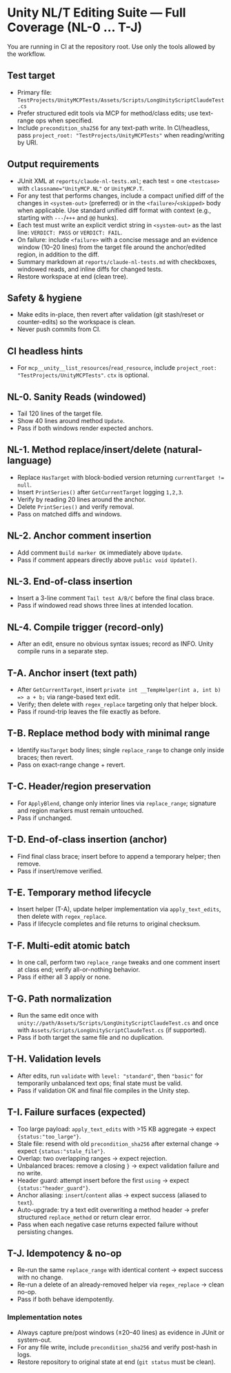 # Unity NL/T Editing Suite — Full Coverage (NL-0 … T-J)

You are running in CI at the repository root. Use only the tools allowed by the workflow.

## Test target
- Primary file: `TestProjects/UnityMCPTests/Assets/Scripts/LongUnityScriptClaudeTest.cs`
- Prefer structured edit tools via MCP for method/class edits; use text-range ops when specified.
- Include `precondition_sha256` for any text-path write. In CI/headless, pass `project_root: "TestProjects/UnityMCPTests"` when reading/writing by URI.

## Output requirements
- JUnit XML at `reports/claude-nl-tests.xml`; each test = one `<testcase>` with `classname="UnityMCP.NL"` or `UnityMCP.T`.
- For any test that performs changes, include a compact unified diff of the changes in `<system-out>` (preferred) or in the `<failure>`/`<skipped>` body when applicable. Use standard unified diff format with context (e.g., starting with `---`/`+++` and `@@` hunks).
- Each test must write an explicit verdict string in `<system-out>` as the last line: `VERDICT: PASS` or `VERDICT: FAIL`.
- On failure: include `<failure>` with a concise message and an evidence window (10–20 lines) from the target file around the anchor/edited region, in addition to the diff.
- Summary markdown at `reports/claude-nl-tests.md` with checkboxes, windowed reads, and inline diffs for changed tests.
- Restore workspace at end (clean tree).

## Safety & hygiene
- Make edits in-place, then revert after validation (git stash/reset or counter-edits) so the workspace is clean.
- Never push commits from CI.

## CI headless hints
- For `mcp__unity__list_resources`/`read_resource`, include `project_root: "TestProjects/UnityMCPTests"`. `ctx` is optional.

## NL-0. Sanity Reads (windowed)
- Tail 120 lines of the target file.
- Show 40 lines around method `Update`.
- Pass if both windows render expected anchors.

## NL-1. Method replace/insert/delete (natural-language)
- Replace `HasTarget` with block-bodied version returning `currentTarget != null`.
- Insert `PrintSeries()` after `GetCurrentTarget` logging `1,2,3`.
- Verify by reading 20 lines around the anchor.
- Delete `PrintSeries()` and verify removal.
- Pass on matched diffs and windows.

## NL-2. Anchor comment insertion
- Add comment `Build marker OK` immediately above `Update`.
- Pass if comment appears directly above `public void Update()`.

## NL-3. End-of-class insertion
- Insert a 3-line comment `Tail test A/B/C` before the final class brace.
- Pass if windowed read shows three lines at intended location.

## NL-4. Compile trigger (record-only)
- After an edit, ensure no obvious syntax issues; record as INFO. Unity compile runs in a separate step.

## T-A. Anchor insert (text path)
- After `GetCurrentTarget`, insert `private int __TempHelper(int a, int b) => a + b;` via range-based text edit.
- Verify; then delete with `regex_replace` targeting only that helper block.
- Pass if round-trip leaves the file exactly as before.

## T-B. Replace method body with minimal range
- Identify `HasTarget` body lines; single `replace_range` to change only inside braces; then revert.
- Pass on exact-range change + revert.

## T-C. Header/region preservation
- For `ApplyBlend`, change only interior lines via `replace_range`; signature and region markers must remain untouched.
- Pass if unchanged.

## T-D. End-of-class insertion (anchor)
- Find final class brace; insert before to append a temporary helper; then remove.
- Pass if insert/remove verified.

## T-E. Temporary method lifecycle
- Insert helper (T-A), update helper implementation via `apply_text_edits`, then delete with `regex_replace`.
- Pass if lifecycle completes and file returns to original checksum.

## T-F. Multi-edit atomic batch
- In one call, perform two `replace_range` tweaks and one comment insert at class end; verify all-or-nothing behavior.
- Pass if either all 3 apply or none.

## T-G. Path normalization
- Run the same edit once with `unity://path/Assets/Scripts/LongUnityScriptClaudeTest.cs` and once with `Assets/Scripts/LongUnityScriptClaudeTest.cs` (if supported).
- Pass if both target the same file and no duplication.

## T-H. Validation levels
- After edits, run `validate` with `level: "standard"`, then `"basic"` for temporarily unbalanced text ops; final state must be valid.
- Pass if validation OK and final file compiles in the Unity step.

## T-I. Failure surfaces (expected)
- Too large payload: `apply_text_edits` with >15 KB aggregate → expect `{status:"too_large"}`.
- Stale file: resend with old `precondition_sha256` after external change → expect `{status:"stale_file"}`.
- Overlap: two overlapping ranges → expect rejection.
- Unbalanced braces: remove a closing `}` → expect validation failure and no write.
- Header guard: attempt insert before the first `using` → expect `{status:"header_guard"}`.
- Anchor aliasing: `insert`/`content` alias → expect success (aliased to `text`).
- Auto-upgrade: try a text edit overwriting a method header → prefer structured `replace_method` or return clear error.
- Pass when each negative case returns expected failure without persisting changes.

## T-J. Idempotency & no-op
- Re-run the same `replace_range` with identical content → expect success with no change.
- Re-run a delete of an already-removed helper via `regex_replace` → clean no-op.
- Pass if both behave idempotently.

### Implementation notes
- Always capture pre/post windows (±20–40 lines) as evidence in JUnit or system-out.
- For any file write, include `precondition_sha256` and verify post-hash in logs.
- Restore repository to original state at end (`git status` must be clean).


